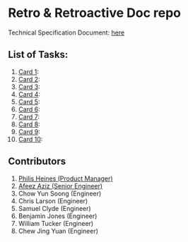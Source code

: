 # Retro & Retroactive Doc repo

Technical Specification Document: [here](technicalspecdoc.md)

## List of Tasks:

1. [Card 1](card1.md):
2. [Card 2](card2.md):
3. [Card 3](card3.md):
4. [Card 4](card4.md):
5. [Card 5](card5.md):
6. [Card 6](card6.md):
7. [Card 7](card7.md):
8. [Card 8](card8.md):
9. [Card 9](card9.md):
10. [Card 10](card10.md):

## Contributors

1. [Philis Heines (Product Manager)](https://github.com/philipheines-centaur)
2. [Afeez Aziz (Senior Engineer)](https://github.com/afeezaziz)
3. Chow Yun Soong (Engineer)
4. Chris Larson (Engineer)
5. Samuel Clyde (Engineer)
6. Benjamin Jones (Engineer)
7. William Tucker (Engineer)
8. Chew Jing Yuan (Engineer)
